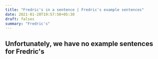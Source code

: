 ```yaml
---
title: "Fredric's in a sentence | Fredric's example sentences"
date: 2021-01-20T19:57:50+05:30
draft: falses
summary: "Fredric's"
---
```

## Unfortunately, we have no example sentences for Fredric's                 
